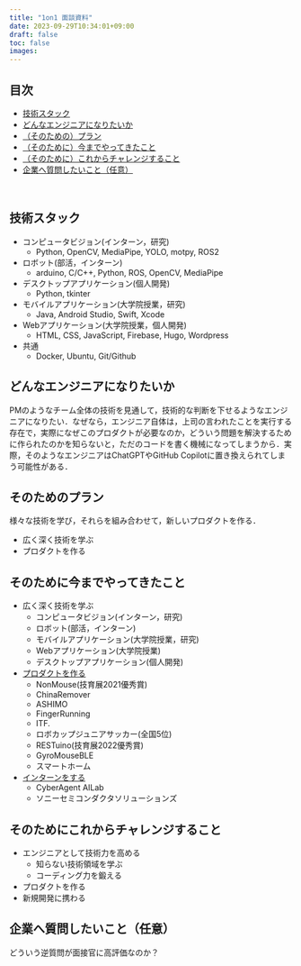 ```yaml
---
title: "1on1 面談資料"
date: 2023-09-29T10:34:01+09:00
draft: false
toc: false
images:
---
```



## 目次

- [技術スタック](#技術スタック)
- [どんなエンジニアになりたいか](#どんなエンジニアになりたいか)
- [（そのための）プラン](#そのためのプラン)
- [（そのために）今までやってきたこと](#そのために今までやってきたこと)
- [（そのために）これからチャレンジすること](#そのためにこれからチャレンジすること)
- [企業へ質問したいこと（任意）](#企業へ質問したいこと任意)

&nbsp;


## 技術スタック
- コンピュータビジョン(インターン，研究)
    - Python, OpenCV, MediaPipe, YOLO, motpy, ROS2
- ロボット(部活，インターン)
    - arduino, C/C++, Python, ROS, OpenCV, MediaPipe
- デスクトップアプリケーション(個人開発)
    - Python, tkinter
- モバイルアプリケーション(大学院授業，研究)
    - Java, Android Studio, Swift, Xcode
- Webアプリケーション(大学院授業，個人開発)
    - HTML, CSS, JavaScript, Firebase, Hugo, Wordpress
- 共通
    - Docker, Ubuntu, Git/Github


## どんなエンジニアになりたいか
PMのようなチーム全体の技術を見通して，技術的な判断を下せるようなエンジニアになりたい．なぜなら，エンジニア自体は，上司の言われたことを実行する存在で，実際になぜこのプロダクトが必要なのか，どういう問題を解決するために作られたのかを知らないと，ただのコードを書く機械になってしまうから．実際，そのようなエンジニアはChatGPTやGitHub Copilotに置き換えられてしまう可能性がある．

## そのためのプラン
様々な技術を学び，それらを組み合わせて，新しいプロダクトを作る．
- 広く深く技術を学ぶ
- プロダクトを作る

## そのために今までやってきたこと
- 広く深く技術を学ぶ
    - コンピュータビジョン(インターン，研究)
    - ロボット(部活，インターン)
    - モバイルアプリケーション(大学院授業，研究)
    - Webアプリケーション(大学院授業)
    - デスクトップアプリケーション(個人開発)
- [プロダクトを作る](https://takeyamayuki.github.io/tech)
    - NonMouse(技育展2021優秀賞)
    - ChinaRemover
    - ASHIMO
    - FingerRunning
    - ITF.
    - ロボカップジュニアサッカー(全国5位)
    - RESTuino(技育展2022優秀賞)
    - GyroMouseBLE
    - スマートホーム
- [インターンをする](https://takeyamayuki.github.io/aboutme#work-experience)
    - CyberAgent AILab
    - ソニーセミコンダクタソリューションズ


## そのためにこれからチャレンジすること
- エンジニアとして技術力を高める
    - 知らない技術領域を学ぶ
    - コーディング力を鍛える
- プロダクトを作る
- 新規開発に携わる

## 企業へ質問したいこと（任意）
どういう逆質問が面接官に高評価なのか？
<!-- 
ちゃんと成長意欲が分かるような質問をすると高評価．
御社の若手のエンジニアはどんなエンジニア？モデルケースは？
御社のテックブログみたんですが，開発秘話を教えてほしいです．至った背景，難しさ
リモートワークでのコミュニケーションはどうしてますか？

受け悪いこと
待遇面の質問．内定後に聞けば良い
御社の残業時間どれくらい？
給料どれくらい？

事業，環境に惚れて入ってほしい．



エンジニアは技術力以外にどのような能力が求められるか．


感想

文字が多すぎる
ぱっと見だとわかりにくい．リンククリック．
プロダクトを作るページの説明を追加
ここだけを説明します．


PMのようなエンジニア．
実体験を元に回答した方がいい．

フルスタックエンジニアになりたい→なぜ？色々な技術さわれる．→本当なの？
自分の経験をちゃんと入れる．

続けられた理由，熱量ある理由．
ユーザーにこういう反応もらったから．
チームをこういうふうにまとめられたから．

ロボカップジュニア



幅広い知識を持っているので，より活かすときにはマネジメント←
ロボカップ２人位だけ→よりおおく

いままでやってきたこと．
２つ
インターン
技育展→
    なぜその開発をしようと思ったのか，
    どんな苦労？pdca．
    何を学んだか．


目的課題，
工夫
成果
を織り交ぜる．
 -->

